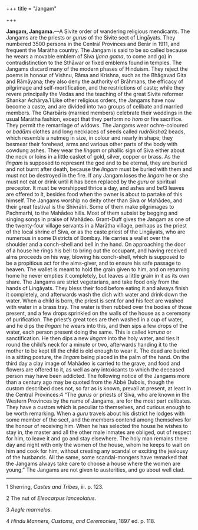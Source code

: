 +++
title = "Jangam"

+++

**Jangam, Jangama.**—A Sivite order of wandering religious mendicants. The Jangams are the priests or *gurus* of the Sivite sect of Lingāyats. They numbered 3500 persons in the Central Provinces and Berār in 1911, and frequent the Marātha country. The Jangam is said to be so called because he wears a movable emblem of Siva \(*jana gama*, to come and go\) in contradistinction to the Sthāwar or fixed emblems found in temples. The Jangams discard many of the modern phases of Hinduism. They reject the poems in honour of Vishnu, Rāma and Krishna, such as the Bhāgavad Gita and Rāmāyana; they also deny the authority of Brāhmans, the efficacy of pilgrimage and self-mortification, and the restrictions of caste; while they revere principally the Vedas and the teaching of the great Sivite reformer Shankar Achārya.1 Like other religious orders, the Jangams have now become a caste, and are divided into two groups of celibate and married members. The Gharbāris \(married members\) celebrate their weddings in the usual Marātha fashion, except that they perform no *hom* or fire sacrifice. They permit the remarriage of widows. The Jangams wear ochre-coloured or *badāmi* clothes and long necklaces of seeds called *rudrāksha*2 beads, which resemble a nutmeg in size, in colour and nearly in shape; they besmear their forehead, arms and various other parts of the body with cowdung ashes. They wear the *lingam* or phallic sign of Siva either about the neck or loins in a little casket of gold, silver, copper or brass. As the *lingam* is supposed to represent the god and to be eternal, they are buried and not burnt after death, because the *lingam* must be buried with them and must not be destroyed in the fire. If any Jangam loses the *lingam* he or she must not eat or drink until it has been replaced by the *guru* or spiritual preceptor. It must be worshipped thrice a day, and ashes and *bel*3 leaves are offered to it, besides food when the owner is about to partake of this himself. The Jangams worship no deity other than Siva or Mahādeo, and their great festival is the Shivrātri. Some of them make pilgrimages to Pachmarhi, to the Mahādeo hills. Most of them subsist by begging and singing songs in praise of Mahādeo. Grant-Duff gives the Jangam as one of the twenty-four village servants in a Marātha village, perhaps as the priest of the local shrine of Siva, or as the caste priest of the Lingāyats, who are numerous in some Districts of Bombay. He carries a wallet over the shoulder and a conch-shell and bell in the hand. On approaching the door of a house he rings his bell to bring out the occupant, and having received alms proceeds on his way, blowing his conch-shell, which is supposed to be a propitious act for the alms-giver, and to ensure his safe passage to heaven. The wallet is meant to hold the grain given to him, and on returning home he never empties it completely, but leaves a little grain in it as its own share. The Jangams are strict vegetarians, and take food only from the hands of Lingāyats. They bless their food before eating it and always finish it completely, and afterwards wash the dish with water and drink down the water. When a child is born, the priest is sent for and his feet are washed with water in a brass tray. The water is then rubbed over the bodies of those present, and a few drops sprinkled on the walls of the house as a ceremony of purification. The priest’s great toes are then washed in a cup of water, and he dips the *lingam* he wears into this, and then sips a few drops of the water, each person present doing the same. This is called *karuna* or sanctification. He then dips a new *lingam* into the holy water, and ties it round the child’s neck for a minute or two, afterwards handing it to the mother to be kept till the child is old enough to wear it. The dead are buried in a sitting posture, the *lingam* being placed in the palm of the hand. On the third day a clay image of Mahādeo is carried to the grave, and food and flowers are offered to it, as well as any intoxicants to which the deceased person may have been addicted. The following notice of the Jangams more than a century ago may be quoted from the Abbé Dubois, though the custom described does not, so far as is known, prevail at present, at least in the Central Provinces:4 “The *gurus* or priests of Siva, who are known in the Western Provinces by the name of Jangams, are for the most part celibates. They have a custom which is peculiar to themselves, and curious enough to be worth remarking. When a *guru* travels about his district he lodges with some member of the sect, and the members contend among themselves for the honour of receiving him. When he has selected the house he wishes to stay in, the master and all the other male inmates are obliged, out of respect for him, to leave it and go and stay elsewhere. The holy man remains there day and night with only the women of the house, whom he keeps to wait on him and cook for him, without creating any scandal or exciting the jealousy of the husbands. All the same, some scandal-mongers have remarked that the Jangams always take care to choose a house where the women are young.” The Jangams are not given to austerities, and go about well clad. 

___________________

1 Sherring, *Castes and Tribes*, iii. p. 123.

2 The nut of *Eleocarpus lanceolatus*.

3 *Aegle marmelos.*

4 *Hindu Manners, Customs, and Ceremonies*, 1897 ed. p. 118.

